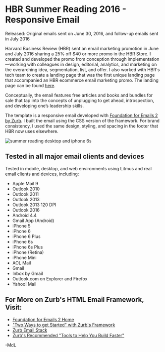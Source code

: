 # HBR Summer Reading 2016 - Responsive Email

Released: Original emails sent on June 30, 2016, and follow-up emails sent in July 2016

Harvard Business Review (HBR) sent an email marketing promotion in June and July 2016 sharing a 25% off $40 or more promo in the HBR Store. I created and developed the promo from conception through implementation&mdash;working with colleagues in design, editorial, analytics, and marketing on the overarching idea, segmentation, list, and offer. I also worked with HBR's tech team to create a landing page that was the first unique landing page that accompanied an HBR ecommerce email marketing promo. The landing page can be found [here](https://hbr.org/store/landing/summer-reading-list). 

Conceptually, the email features free articles and books and bundles for sale that tap into the concepts of unplugging to get ahead, introspection, and developing one&rsquo;s leadership skills. 

The template is a responsive email developed with [Foundation for Emails 2 by Zurb](http://foundation.zurb.com/emails.html). I built the email using the CSS version of the framework. For brand consistency, I used the same design, styling, and spacing in the footer that HBR now uses elsewhere. 

![summer reading desktop and iphone 6s](https://cloud.githubusercontent.com/assets/20372858/18974517/83eb5b1e-8671-11e6-9e09-8fb2ee1ffded.jpg)

## Tested in all major email clients and devices

Tested in mobile, desktop, and web environments using Litmus and real email clients and devices, including:  

* Apple Mail 9
* Outlook 2010
* Outlook 2011
* Outlook 2013
* Outlook 2013 120 DPI
* Outlook 2016
* Android 4.4
* Gmail App (Android)
* iPhone 5
* iPhone 6
* iPhone 6 Plus
* iPhone 6s
* iPhone 6s Plus
* iPhone (Retina)
* iPhone Mini
* AOL Mail
* Gmail
* Inbox by Gmail
* Outlook.com on Explorer and Firefox
* Yahoo! Mail

## For More on Zurb's HTML Email Framework, Visit: 

* [Foundation for Emails 2 Home](http://foundation.zurb.com/emails.html)
* ["Two Ways to get Started" with Zurb's Framework](http://www.leemunroe.com/building-html-email/)
* [Zurb Email Stack](http://foundation.zurb.com/emails/zurb-stack.html)
* [Zurb's Recommended "Tools to Help You Build Faster"](http://foundation.zurb.com/emails/zurb-stack.html)

-MdL
